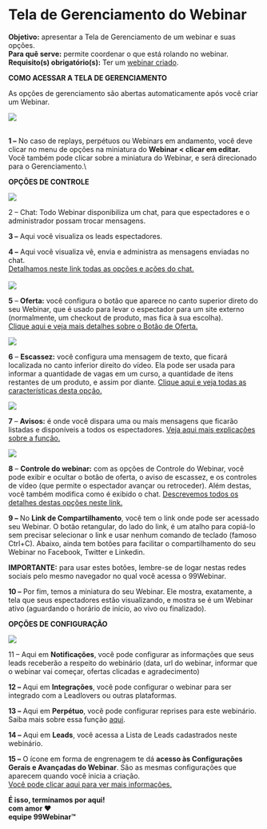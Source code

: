# Tela de Gerenciamento do Webinar

**Objetivo:** apresentar a Tela de Gerenciamento de um webinar e suas opções.\
**Para quê serve:** permite coordenar o que está rolando no webinar.\
**Requisito(s) obrigatório(s):** Ter um [webinar criado](https://suporte.love/criacao-webinar/).

**COMO ACESSAR A TELA DE GERENCIAMENTO**

As opções de gerenciamento são abertas automaticamente após você criar um Webinar.

[![](https://legado.leadlovers.site/wp-content/uploads/2020/09/99webinar\_-tela-de-gerenciamento-do-webinar-360040764014\_mceclip1.png)](https://legado.leadlovers.site/wp-content/uploads/2020/09/99webinar\_-tela-de-gerenciamento-do-webinar-360040764014\_mceclip1.png)

\
**1 –** No caso de replays, perpétuos ou Webinars em andamento, você deve clicar no menu de opções na miniatura do **Webinar < clicar em editar.**\
Você também pode clicar sobre a miniatura do Webinar, e será direcionado para o Gerenciamento.\


**OPÇÕES DE CONTROLE**

![](https://legado.leadlovers.site/wp-content/uploads/2019/04/2-3-1024x473.png)

2 – Chat: Todo Webinar disponibiliza um chat, para que espectadores e o administrador possam trocar mensagens.

**3 –** Aqui você visualiza os leads espectadores.

**4 –** Aqui você visualiza vê, envia e administra as mensagens enviadas no chat.\
[Detalhamos neste link todas as opções e ações do chat.](https://suporte.love/opcoes-do-chat/)\
\
![](https://legado.leadlovers.site/wp-content/uploads/2019/04/2-4-1024x494.png)

**5** –  **Oferta:** você configura o botão que aparece no canto superior direto do seu Webinar, que é usado para levar o espectador para um site externo (normalmente, um checkout de produto, mas fica à sua escolha).\
[Clique aqui e veja mais detalhes sobre o Botão de Oferta.](https://suporte.love/botao-de-oferta/)

![](https://legado.leadlovers.site/wp-content/uploads/2019/04/2-5-1024x495.png)

**6** –  **Escassez:** você configura uma mensagem de texto, que ficará localizada no canto inferior direito do vídeo. Ela pode ser usada para informar a quantidade de vagas em um curso, a quantidade de itens restantes de um produto, e assim por diante. [Clique aqui e veja todas as características desta opção.](https://suporte.love/mensagem-de-escassez/)

![](https://legado.leadlovers.site/wp-content/uploads/2019/04/7-1024x496.png)

**7** –  **Avisos:** é onde você dispara uma ou mais mensagens que ficarão listadas e disponíveis a todos os espectadores. [Veja aqui mais explicações sobre a função.](https://suporte.love/avisos/)

![](https://legado.leadlovers.site/wp-content/uploads/2019/04/2-6.png)

**8** –  **Controle do webinar:** com as opções de Controle do Webinar, você pode exibir e ocultar o botão de oferta, o aviso de escassez, e os controles de vídeo (que permite o espectador avançar ou retroceder). Além destas, você também modifica como é exibido o chat. [Descrevemos todos os detalhes destas opções neste link.](https://suporte.love/controle-do-webinar/)

**9 –** No **Link de Compartilhamento**, você tem o link onde pode ser acessado seu Webinar. O botão retangular, do lado do link, é um atalho para copiá-lo sem precisar selecionar o link e usar nenhum comando de teclado (famoso Ctrl+C). Abaixo, ainda tem botões para facilitar o compartilhamento do seu Webinar no Facebook, Twitter e Linkedin.

**IMPORTANTE:** para usar estes botões, lembre-se de logar nestas redes sociais pelo mesmo navegador no qual você acessa o 99Webinar.

**10 –** Por fim, temos a miniatura do seu Webinar. Ele mostra, exatamente, a tela que seus espectadores estão visualizando, e mostra se é um Webinar ativo (aguardando o horário de início, ao vivo ou finalizado).

**OPÇÕES DE CONFIGURAÇÃO**

![](https://legado.leadlovers.site/wp-content/uploads/2019/04/2-7-1024x101.png)

11 – Aqui em **Notificações**, você pode configurar as informações que seus leads receberão a respeito do webinário (data, url do webinar, informar que o webinar vai começar, ofertas clicadas e agradecimento)

**12 –** Aqui em **Integrações**, você pode configurar o webinar para ser integrado com a Leadlovers ou outras plataformas.

**13 –** Aqui em **Perpétuo**, você pode configurar reprises para este webinário. Saiba mais sobre essa função [aqui](https://suporte.love/perpetuo/).

**14 –** Aqui em **Leads**, você acessa a Lista de Leads cadastrados neste webinário.

**15 –** O ícone em forma de engrenagem te dá **acesso às Configurações Gerais e Avançadas do Webinar**. São as mesmas configurações que aparecem quando você inicia a criação.\
[Você pode clicar aqui para ver mais informações.](https://suporte.love/configuracoes-webinar/)

**É isso, terminamos por aqui!**\
**com amor ❤**\
**equipe 99Webinar™**
